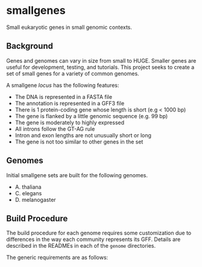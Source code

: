 smallgenes
==========

Small eukaryotic genes in small genomic contexts.

## Background ##

Genes and genomes can vary in size from small to HUGE. Smaller genes are useful
for development, testing, and tutorials. This project seeks to create a set of
small genes for a variety of common genomes.

A smallgene _locus_ has the following features:

- The DNA is represented in a FASTA file
- The annotation is represented in a GFF3 file
- There is 1 protein-coding gene whose length is short (e.g < 1000 bp)
- The gene is flanked by a little genomic sequence (e.g. 99 bp)
- The gene is moderately to highly expressed
- All introns follow the GT-AG rule
- Intron and exon lengths are not unusually short or long
- The gene is not too similar to other genes in the set

## Genomes ##

Initial smallgene sets are built for the following genomes.

- A. thaliana
- C. elegans
- D. melanogaster

## Build Procedure ##

The build procedure for each genome requires some customization due to
differences in the way each community represents its GFF. Details are described
in the READMEs in each of the `genome` directories.

The generic requirements are as follows:

